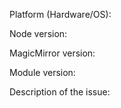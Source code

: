 Platform (Hardware/OS):

Node version:

MagicMirror version:

Module version:

Description of the issue:
